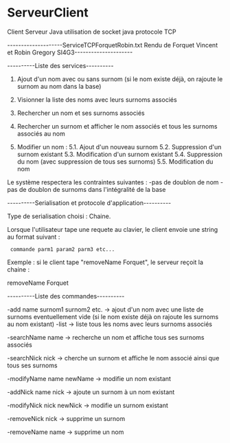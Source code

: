 # ServeurClient
Client Serveur Java utilisation de socket java protocole TCP

--------------------ServiceTCPForquetRobin.txt Rendu de Forquet Vincent et Robin Gregory SI4G3---------------------

----------Liste des services----------

1. Ajout d'un nom avec ou sans surnom (si le nom existe déjà, on rajoute le surnom au nom dans la base)

2. Visionner la liste des noms avec leurs surnoms associés

3. Rechercher un nom et ses surnoms associés

4. Rechercher un surnom et afficher le nom associés et tous les surnoms associés au nom

5. Modifier un nom : 
	5.1. Ajout d'un nouveau surnom
	5.2. Suppression d'un surnom existant
	5.3. Modification d'un surnom existant
	5.4. Suppression du nom (avec suppression de tous ses surnoms)
	5.5. Modification du nom 

Le système respectera les contraintes suivantes : 
-pas de doublon de nom
-pas de doublon de surnoms dans l'intégralité de la base


----------Serialisation et protocole d'application----------

Type de serialisation choisi : Chaine.

Lorsque l'utilisateur tape une requete au clavier, le client envoie une string au
format suivant :

     commande parm1 param2 parm3 etc...

Exemple : si le client tape "removeName Forquet", le serveur reçoit la chaine :

removeName Forquet


 ----------Liste des commandes----------

-add name surnom1 surnom2 etc.
-> ajout d'un nom avec une liste de surnoms eventuellement vide (si le nom existe déjà on rajoute les surnoms au nom existant)
-list
-> liste tous les noms avec leurs surnoms associés

-searchName name
-> recherche un nom et affiche tous ses surnoms associés

-searchNick nick
-> cherche un surnom et affiche le nom associé ainsi que tous ses surnoms

-modifyName name newName
-> modifie un nom existant

-addNick name nick
-> ajoute un surnom à un nom existant

-modifyNick nick newNick
-> modifie un surnom existant

-removeNick nick
-> supprime un surnom

-removeName name
-> supprime un nom